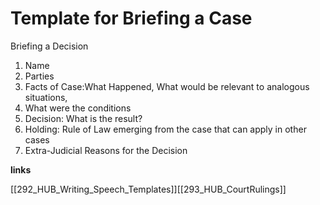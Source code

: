 # Template for Briefing a Case

Briefing a Decision
1. Name
2. Parties
3. Facts of Case:What Happened, What would be relevant to analogous situations,
 4.  What were the conditions
 5. Decision: What is the result? 
 6. Holding: Rule of Law emerging from the case that can apply in other cases
 7. Extra-Judicial Reasons for the Decision

**links**

[[292_HUB_Writing_Speech_Templates]][[293_HUB_CourtRulings]]


